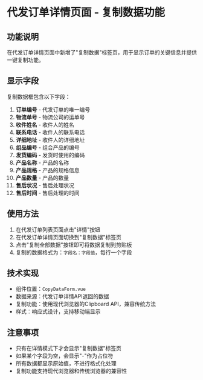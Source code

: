 # 代发订单详情页面 - 复制数据功能

## 功能说明

在代发订单详情页面中新增了"复制数据"标签页，用于显示订单的关键信息并提供一键复制功能。

## 显示字段

复制数据框包含以下字段：

1. **订单编号** - 代发订单的唯一编号
2. **物流单号** - 物流公司的运单号
3. **收件姓名** - 收件人的姓名
4. **联系电话** - 收件人的联系电话
5. **详细地址** - 收件人的详细地址
6. **组品编号** - 组合产品的编号
7. **发货编码** - 发货时使用的编码
8. **产品名称** - 产品的名称
9. **产品规格** - 产品的规格信息
10. **产品数量** - 产品的数量
11. **售后状况** - 售后处理状况
12. **售后时间** - 售后处理的时间

## 使用方法

1. 在代发订单列表页面点击"详情"按钮
2. 在代发订单详情页面切换到"复制数据"标签页
3. 点击"复制全部数据"按钮即可将数据复制到剪贴板
4. 复制的数据格式为：`字段名：字段值`，每行一个字段

## 技术实现

- 组件位置：`CopyDataForm.vue`
- 数据来源：代发订单详情API返回的数据
- 复制功能：使用现代浏览器的Clipboard API，兼容传统方法
- 样式：响应式设计，支持移动端显示

## 注意事项

- 只有在详情模式下才会显示"复制数据"标签页
- 如果某个字段为空，会显示"-"作为占位符
- 所有数据都显示原始值，不进行格式化处理
- 复制功能支持现代浏览器和传统浏览器的兼容性 